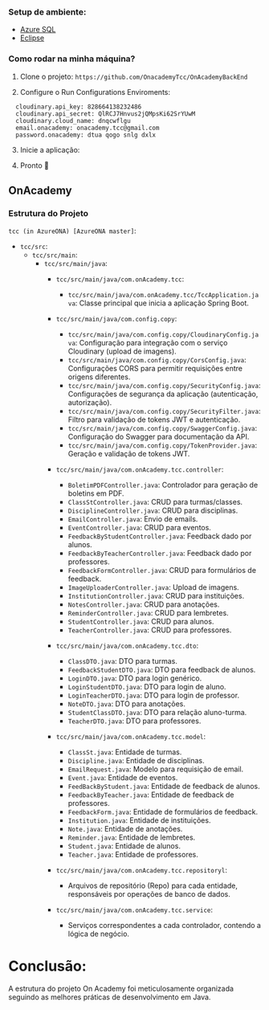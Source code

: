 ### Setup de ambiente:
- [Azure SQL](https://azure.microsoft.com/pt-br/free/sql-database/search/?ef_id=_k_Cj0KCQjwotDBBhCQARIsAG5pinPl_3spTLDl-EmaYRyhH0uJ1VzPHvoJbkzP_BvWI14rXi0JPkJW1hEaAjt-EALw_wcB_k_&OCID=AIDcmmzmnb0182_SEM__k_Cj0KCQjwotDBBhCQARIsAG5pinPl_3spTLDl-EmaYRyhH0uJ1VzPHvoJbkzP_BvWI14rXi0JPkJW1hEaAjt-EALw_wcB_k_&gad_source=1&gad_campaignid=1635077466&gbraid=0AAAAADcJh_vx6Btl9zUo7RlHHvXEZR0-y&gclid=Cj0KCQjwotDBBhCQARIsAG5pinPl_3spTLDl-EmaYRyhH0uJ1VzPHvoJbkzP_BvWI14rXi0JPkJW1hEaAjt-EALw_wcB)
- [Eclipse](https://eclipseide.org/)

### Como rodar na minha máquina?
1. Clone o projeto: `https://github.com/OnacademyTcc/OnAcademyBackEnd`

2. Configure o Run Configurations Enviroments:
```
  cloudinary.api_key: 828664138232486
  cloudinary.api_secret: QlRCJ7Hnvus2jQMpsKi62SrYUwM
  cloudinary.cloud_name: dnqcwflgu
  email.onacademy: onacademy.tcc@gmail.com
  password.onacademy: dtua qogo snlg dxlx

```
3. Inicie a aplicação:
   
4. Pronto 🎉
## OnAcademy
### Estrutura do Projeto

`tcc (in AzureONA) [AzureONA master]`:
  - `tcc/src`:
    - `tcc/src/main`:
      - `tcc/src/main/java`:
        - `tcc/src/main/java/com.onAcademy.tcc`:
          - `tcc/src/main/java/com.onAcademy.tcc/TccApplication.java`: Classe principal que inicia a aplicação Spring Boot.

        - `tcc/src/main/java/com.config.copy`:
          - `tcc/src/main/java/com.config.copy/CloudinaryConfig.java`: Configuração para integração com o serviço Cloudinary (upload de imagens).
          - `tcc/src/main/java/com.config.copy/CorsConfig.java`: Configurações CORS para permitir requisições entre origens diferentes.
          - `tcc/src/main/java/com.config.copy/SecurityConfig.java`: Configurações de segurança da aplicação (autenticação, autorização).
          - `tcc/src/main/java/com.config.copy/SecurityFilter.java`: Filtro para validação de tokens JWT e autenticação.
          - `tcc/src/main/java/com.config.copy/SwaggerConfig.java`: Configuração do Swagger para documentação da API.
          - `tcc/src/main/java/com.config.copy/TokenProvider.java`: Geração e validação de tokens JWT.

        - `tcc/src/main/java/com.onAcademy.tcc.controller`:
          - `BoletimPDFController.java`: Controlador para geração de boletins em PDF.
          - `ClassStController.java`: CRUD para turmas/classes.
          - `DisciplineController.java`: CRUD para disciplinas.
          - `EmailController.java`: Envio de emails.
          - `EventController.java`: CRUD para eventos.
          - `FeedbackByStudentController.java`: Feedback dado por alunos.
          - `FeedbackByTeacherController.java`: Feedback dado por professores.
          - `FeedbackFormController.java`: CRUD para formulários de feedback.
          - `ImageUploaderController.java`: Upload de imagens.
          - `InstitutionController.java`: CRUD para instituições.
          - `NotesController.java`: CRUD para anotações.
          - `ReminderController.java`: CRUD para lembretes.
          - `StudentController.java`: CRUD para alunos.
          - `TeacherController.java`: CRUD para professores.

        - `tcc/src/main/java/com.onAcademy.tcc.dto`:
          - `ClassDTO.java`: DTO para turmas.
          - `FeedbackStudentDTO.java`: DTO para feedback de alunos.
          - `LoginDTO.java`: DTO para login genérico.
          - `LoginStudentDTO.java`: DTO para login de aluno.
          - `LoginTeacherDTO.java`: DTO para login de professor.
          - `NoteDTO.java`: DTO para anotações.
          - `StudentClassDTO.java`: DTO para relação aluno-turma.
          - `TeacherDTO.java`: DTO para professores.

        - `tcc/src/main/java/com.onAcademy.tcc.model`:
          - `ClassSt.java`: Entidade de turmas.
          - `Discipline.java`: Entidade de disciplinas.
          - `EmailRequest.java`: Modelo para requisição de email.
          - `Event.java`: Entidade de eventos.
          - `FeedBackByStudent.java`: Entidade de feedback de alunos.
          - `FeedbackByTeacher.java`: Entidade de feedback de professores.
          - `FeedbackForm.java`: Entidade de formulários de feedback.
          - `Institution.java`: Entidade de instituições.
          - `Note.java`: Entidade de anotações.
          - `Reminder.java`: Entidade de lembretes.
          - `Student.java`: Entidade de alunos.
          - `Teacher.java`: Entidade de professores.

        - `tcc/src/main/java/com.onAcademy.tcc.repositoryl`:
          - Arquivos de repositório (Repo) para cada entidade, responsáveis por operações de banco de dados.

        - `tcc/src/main/java/com.onAcademy.tcc.service`:
          - Serviços correspondentes a cada controlador, contendo a lógica de negócio.


# Conclusão:
A estrutura do projeto On Academy foi meticulosamente organizada seguindo as melhores práticas de desenvolvimento em Java.
